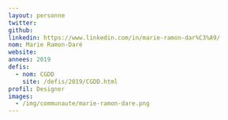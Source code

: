 ```yaml
---
layout: personne
twitter:
github:
linkedin: https://www.linkedin.com/in/marie-ramon-dar%C3%A9/
nom: Marie Ramon-Daré
website:
annees: 2019
defis:
  - nom: CGDD
    site: /defis/2019/CGDD.html
profil: Designer
images:
  - /img/communaute/marie-ramon-dare.png
---
```

